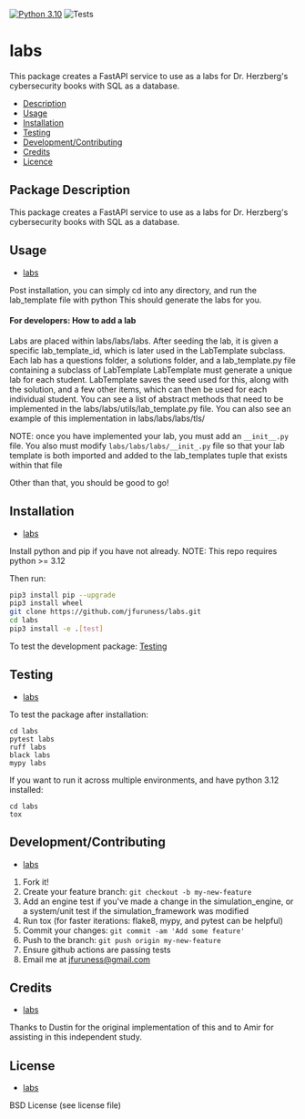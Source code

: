 [![Python 3.10](https://img.shields.io/badge/python-3.10-blue.svg)](https://www.python.org/downloads/release/python-3100/)
![Tests](https://github.com/jfuruness/labs/actions/workflows/tests.yml/badge.svg)

# labs

This package creates a FastAPI service to use as a labs for Dr. Herzberg's cybersecurity books with SQL as a database.

* [Description](#package-description)
* [Usage](#usage)
* [Installation](#installation)
* [Testing](#testing)
* [Development/Contributing](#developmentcontributing)
* [Credits](#credits)
* [Licence](#license)

## Package Description


This package creates a FastAPI service to use as a labs for Dr. Herzberg's cybersecurity books with SQL as a database.

## Usage
* [labs](#labs)

Post installation, you can simply cd into any directory, and run the lab_template file with python
This should generate the labs for you.

#### For developers: How to add a lab

Labs are placed within labs/labs/labs.
After seeding the lab, it is given a specific lab_template_id, which is later used in the LabTemplate subclass.
Each lab has a questions folder, a solutions folder, and a lab_template.py file containing a subclass of LabTemplate
LabTemplate must generate a unique lab for each student.
LabTemplate saves the seed used for this, along with the solution, and a few other items, which can then be used for each individual student.
You can see a list of abstract methods that need to be implemented in the labs/labs/utils/lab_template.py file.
You can also see an example of this implementation in labs/labs/labs/tls/

NOTE: once you have implemented your lab, you must add an ```__init__.py``` file.
You also must modify ```labs/labs/labs/__init_.py``` file so that your lab template is both imported and added to the lab_templates tuple that exists within that file

Other than that, you should be good to go!


## Installation
* [labs](#labs)

Install python and pip if you have not already.
NOTE: This repo requires python >= 3.12

Then run:

```bash
pip3 install pip --upgrade
pip3 install wheel
git clone https://github.com/jfuruness/labs.git
cd labs
pip3 install -e .[test]
```

To test the development package: [Testing](#testing)


## Testing
* [labs](#labs)

To test the package after installation:

```
cd labs
pytest labs
ruff labs
black labs
mypy labs
```

If you want to run it across multiple environments, and have python 3.12 installed:

```
cd labs
tox
```


## Development/Contributing
* [labs](#labs)

1. Fork it!
2. Create your feature branch: `git checkout -b my-new-feature`
3. Add an engine test if you've made a change in the simulation_engine, or a system/unit test if the simulation_framework was modified
5. Run tox (for faster iterations: flake8, mypy, and pytest can be helpful)
6. Commit your changes: `git commit -am 'Add some feature'`
7. Push to the branch: `git push origin my-new-feature`
8. Ensure github actions are passing tests
9. Email me at jfuruness@gmail.com

## Credits
* [labs](#labs)


Thanks to Dustin for the original implementation of this and to Amir for assisting in this independent study.

## License
* [labs](#labs)

BSD License (see license file)
